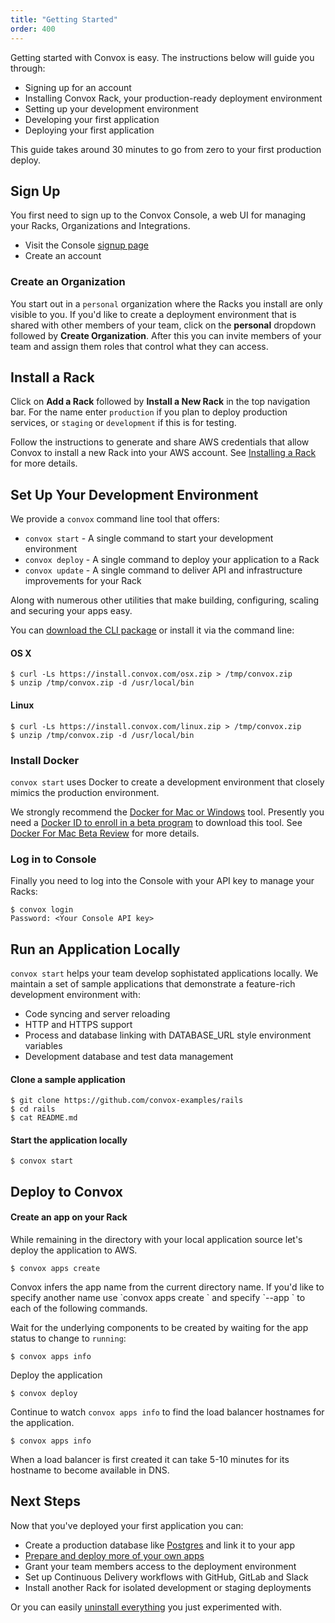 ```yaml
---
title: "Getting Started"
order: 400
---
```


Getting started with Convox is easy. The instructions below will guide you through:

* Signing up for an account
* Installing Convox Rack, your production-ready deployment environment
* Setting up your development environment
* Developing your first application
* Deploying your first application

This guide takes around 30 minutes to go from zero to your first production deploy.

## Sign Up

You first need to sign up to the Convox Console, a web UI for managing your Racks, Organizations and Integrations.

* Visit the Console [signup page](https://console.convox.com/grid/signup)
* Create an account

### Create an Organization

You start out in a `personal` organization where the Racks you install are only visible to you. If you'd like to create a deployment environment that is shared with other members of your team, click on the **personal** dropdown followed by **Create Organization**. After this you can invite members of your team and assign them roles that control what they can access.

## Install a Rack

Click on **Add a Rack** followed by **Install a New Rack** in the top navigation bar. For the name enter `production` if you plan to deploy production services, or `staging` or `development` if this is for testing.

Follow the instructions to generate and share AWS credentials that allow Convox to install a new Rack into your AWS account. See [Installing a Rack](/docs/installing-a-rack) for more details.

## Set Up Your Development Environment

We provide a `convox` command line tool that offers:

* `convox start` - A single command to start your development environment
* `convox deploy` - A single command to deploy your application to a Rack
* `convox update` - A single command to deliver API and infrastructure improvements for your Rack

Along with numerous other utilities that make building, configuring, scaling and securing your apps easy.

You can [download the CLI package](https://dl.equinox.io/convox/convox/stable) or install it via the command line:

#### OS X

    $ curl -Ls https://install.convox.com/osx.zip > /tmp/convox.zip
    $ unzip /tmp/convox.zip -d /usr/local/bin
    
#### Linux

    $ curl -Ls https://install.convox.com/linux.zip > /tmp/convox.zip
    $ unzip /tmp/convox.zip -d /usr/local/bin

### Install Docker

`convox start` uses Docker to create a development environment that closely mimics the production environment.

We strongly recommend the [Docker for Mac or Windows](https://blog.docker.com/2016/03/docker-for-mac-windows-beta/) tool. Presently you need a [Docker ID to enroll in a beta program](https://beta.docker.com/) to download this tool. See [Docker For Mac Beta Review](https://medium.com/@nzoschke/docker-for-mac-beta-review-b91692289eb5#.mnmxfa999) for more details.

### Log in to Console

Finally you need to log into the Console with your API key to manage your Racks:

    $ convox login
    Password: <Your Console API key>

## Run an Application Locally

`convox start` helps your team develop sophistated applications locally. We maintain a set of sample applications that demonstrate a feature-rich development environment with:

* Code syncing and server reloading
* HTTP and HTTPS support
* Process and database linking with DATABASE_URL style environment variables
* Development database and test data management

#### Clone a sample application

    $ git clone https://github.com/convox-examples/rails
    $ cd rails
    $ cat README.md

#### Start the application locally

    $ convox start

## Deploy to Convox

#### Create an app on your Rack

While remaining in the directory with your local application source let's deploy the application to AWS.

    $ convox apps create

<div class="block-callout block-show-callout type-info" markdown="1">
Convox infers the app name from the current directory name. If you'd like to specify another name use `convox apps create <name>` and specify `--app <name>` to each of the following commands.
</div>
    
Wait for the underlying components to be created by waiting for the app status to change to `running`:

    $ convox apps info
    
Deploy the application

    $ convox deploy
    
Continue to watch `convox apps info` to find the load balancer hostnames for the application.

    $ convox apps info
    
<div class="block-callout block-show-callout type-info" markdown="1">
When a load balancer is first created it can take 5-10 minutes for its hostname to become available in DNS.
</div>

## Next Steps

Now that you've deployed your first application you can:

* Create a production database like [Postgres](/docs/postgresql/) and link it to your app
* [Prepare and deploy more of your own apps](/docs/preparing-an-application/)
* Grant your team members access to the deployment environment
* Set up Continuous Delivery workflows with GitHub, GitLab and Slack
* Install another Rack for isolated development or staging deployments

Or you can easily [uninstall everything](/docs/uninstalling-a-rack/) you just experimented with.
